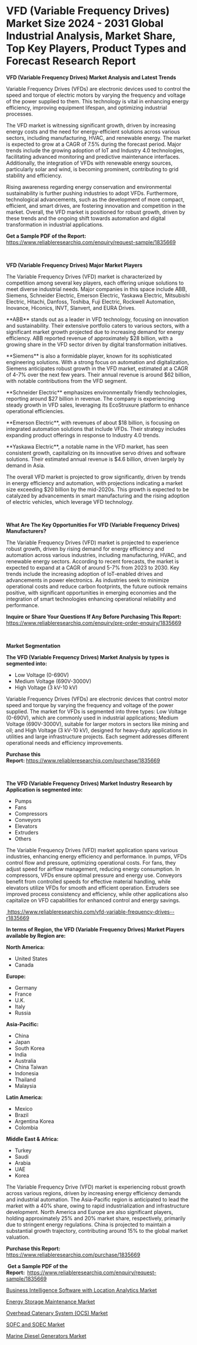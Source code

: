 <p><h1>VFD (Variable Frequency Drives) Market Size 2024 - 2031 Global Industrial Analysis, Market Share, Top Key Players, Product Types and Forecast Research Report</h1></p><p><strong>VFD (Variable Frequency Drives) Market Analysis and Latest Trends</strong></p>
<p><p>Variable Frequency Drives (VFDs) are electronic devices used to control the speed and torque of electric motors by varying the frequency and voltage of the power supplied to them. This technology is vital in enhancing energy efficiency, improving equipment lifespan, and optimizing industrial processes. </p><p>The VFD market is witnessing significant growth, driven by increasing energy costs and the need for energy-efficient solutions across various sectors, including manufacturing, HVAC, and renewable energy. The market is expected to grow at a CAGR of 7.5% during the forecast period. Major trends include the growing adoption of IoT and Industry 4.0 technologies, facilitating advanced monitoring and predictive maintenance interfaces. Additionally, the integration of VFDs with renewable energy sources, particularly solar and wind, is becoming prominent, contributing to grid stability and efficiency.</p><p>Rising awareness regarding energy conservation and environmental sustainability is further pushing industries to adopt VFDs. Furthermore, technological advancements, such as the development of more compact, efficient, and smart drives, are fostering innovation and competition in the market. Overall, the VFD market is positioned for robust growth, driven by these trends and the ongoing shift towards automation and digital transformation in industrial applications.</p></p>
<p><strong>Get a Sample PDF of the Report:&nbsp;</strong> <a href="https://www.reliableresearchiq.com/enquiry/request-sample/1835669?utm_campaign=1087&utm_medium=2&utm_source=Github&utm_content=ia&utm_term=19102024&utm_id=vfd-variable-frequency-drives">https://www.reliableresearchiq.com/enquiry/request-sample/1835669</a></p>
<p>&nbsp;</p>
<p><strong>VFD (Variable Frequency Drives) Major Market Players</strong></p>
<p><p>The Variable Frequency Drives (VFD) market is characterized by competition among several key players, each offering unique solutions to meet diverse industrial needs. Major companies in this space include ABB, Siemens, Schneider Electric, Emerson Electric, Yaskawa Electric, Mitsubishi Electric, Hitachi, Danfoss, Toshiba, Fuji Electric, Rockwell Automation, Inovance, Hiconics, INVT, Slanvert, and EURA Drives.</p><p>**ABB** stands out as a leader in VFD technology, focusing on innovation and sustainability. Their extensive portfolio caters to various sectors, with a significant market growth projected due to increasing demand for energy efficiency. ABB reported revenue of approximately $28 billion, with a growing share in the VFD sector driven by digital transformation initiatives.</p><p>**Siemens** is also a formidable player, known for its sophisticated engineering solutions. With a strong focus on automation and digitalization, Siemens anticipates robust growth in the VFD market, estimated at a CAGR of 4-7% over the next few years. Their annual revenue is around $62 billion, with notable contributions from the VFD segment.</p><p>**Schneider Electric** emphasizes environmentally friendly technologies, reporting around $27 billion in revenue. The company is experiencing steady growth in VFD sales, leveraging its EcoStruxure platform to enhance operational efficiencies.</p><p>**Emerson Electric**, with revenues of about $18 billion, is focusing on integrated automation solutions that include VFDs. Their strategy includes expanding product offerings in response to Industry 4.0 trends.</p><p>**Yaskawa Electric**, a notable name in the VFD market, has seen consistent growth, capitalizing on its innovative servo drives and software solutions. Their estimated annual revenue is $4.6 billion, driven largely by demand in Asia.</p><p>The overall VFD market is projected to grow significantly, driven by trends in energy efficiency and automation, with projections indicating a market size exceeding $20 billion by the mid-2020s. This growth is expected to be catalyzed by advancements in smart manufacturing and the rising adoption of electric vehicles, which leverage VFD technology.</p></p>
<p>&nbsp;</p>
<p><strong>What Are The Key Opportunities For VFD (Variable Frequency Drives) Manufacturers?</strong></p>
<p><p>The Variable Frequency Drives (VFD) market is projected to experience robust growth, driven by rising demand for energy efficiency and automation across various industries, including manufacturing, HVAC, and renewable energy sectors. According to recent forecasts, the market is expected to expand at a CAGR of around 5-7% from 2023 to 2030. Key trends include the increasing adoption of IoT-enabled drives and advancements in power electronics. As industries seek to minimize operational costs and reduce carbon footprints, the future outlook remains positive, with significant opportunities in emerging economies and the integration of smart technologies enhancing operational reliability and performance.</p></p>
<p><strong>Inquire or Share Your Questions If Any Before Purchasing This Report:</strong> <a href="https://www.reliableresearchiq.com/enquiry/pre-order-enquiry/1835669?utm_campaign=1087&utm_medium=2&utm_source=Github&utm_content=ia&utm_term=19102024&utm_id=vfd-variable-frequency-drives">https://www.reliableresearchiq.com/enquiry/pre-order-enquiry/1835669</a></p>
<p>&nbsp;</p>
<p><strong>Market Segmentation</strong></p>
<p><strong>The VFD (Variable Frequency Drives) Market Analysis by types is segmented into:</strong></p>
<p><ul><li>Low Voltage (0-690V)</li><li>Medium Voltage (690V-3000V)</li><li>High Voltage (3 kV-10 kV)</li></ul></p>
<p><p>Variable Frequency Drives (VFDs) are electronic devices that control motor speed and torque by varying the frequency and voltage of the power supplied. The market for VFDs is segmented into three types: Low Voltage (0-690V), which are commonly used in industrial applications; Medium Voltage (690V-3000V), suitable for larger motors in sectors like mining and oil; and High Voltage (3 kV-10 kV), designed for heavy-duty applications in utilities and large infrastructure projects. Each segment addresses different operational needs and efficiency improvements.</p></p>
<p><strong>Purchase this Report:&nbsp;</strong><a href="https://www.reliableresearchiq.com/purchase/1835669?utm_campaign=1087&utm_medium=2&utm_source=Github&utm_content=ia&utm_term=19102024&utm_id=vfd-variable-frequency-drives">https://www.reliableresearchiq.com/purchase/1835669</a></p>
<p>&nbsp;</p>
<p><strong>The VFD (Variable Frequency Drives) Market Industry Research by Application is segmented into:</strong></p>
<p><ul><li>Pumps</li><li>Fans</li><li>Compressors</li><li>Conveyors</li><li>Elevators</li><li>Extruders</li><li>Others</li></ul></p>
<p><p>The Variable Frequency Drives (VFD) market application spans various industries, enhancing energy efficiency and performance. In pumps, VFDs control flow and pressure, optimizing operational costs. For fans, they adjust speed for airflow management, reducing energy consumption. In compressors, VFDs ensure optimal pressure and energy use. Conveyors benefit from controlled speeds for effective material handling, while elevators utilize VFDs for smooth and efficient operation. Extruders see improved process consistency and efficiency, while other applications also capitalize on VFD capabilities for enhanced control and energy savings.</p></p>
<p><a href="https://www.reliableresearchiq.com/vfd-variable-frequency-drives--r1835669?utm_campaign=1087&utm_medium=2&utm_source=Github&utm_content=ia&utm_term=19102024&utm_id=vfd-variable-frequency-drives">&nbsp;https://www.reliableresearchiq.com/vfd-variable-frequency-drives--r1835669</a></p>
<p><strong>In terms of Region, the VFD (Variable Frequency Drives) Market Players available by Region are:</strong></p>
<p>
    <p> <strong> North America: </strong>
        <ul>
            <li>United States</li>
            <li>Canada</li>
        </ul>
        </p> 
    <p> <strong> Europe: </strong>
        <ul>
            <li>Germany</li>
            <li>France</li>
            <li>U.K.</li>
            <li>Italy</li>
            <li>Russia</li>
        </ul>
        </p> 
    <p> <strong> Asia-Pacific: </strong>
        <ul>
            <li>China</li>
            <li>Japan</li>
            <li>South Korea</li>
            <li>India</li>
            <li>Australia</li>
            <li>China Taiwan</li>
            <li>Indonesia</li>
            <li>Thailand</li>
            <li>Malaysia</li>
        </ul>
        </p> 
    <p> <strong> Latin America: </strong>
        <ul>
            <li>Mexico</li>
            <li>Brazil</li>
            <li>Argentina Korea</li>
            <li>Colombia</li>
        </ul>
        </p> 
    <p> <strong> Middle East & Africa: </strong>
        <ul>
            <li>Turkey</li>
            <li>Saudi</li>
            <li>Arabia</li>
            <li>UAE</li>
            <li>Korea</li>
        </ul>
    </p>
    </p>
<p><p>The Variable Frequency Drive (VFD) market is experiencing robust growth across various regions, driven by increasing energy efficiency demands and industrial automation. The Asia-Pacific region is anticipated to lead the market with a 40% share, owing to rapid industrialization and infrastructure development. North America and Europe are also significant players, holding approximately 25% and 20% market share, respectively, primarily due to stringent energy regulations. China is projected to maintain a substantial growth trajectory, contributing around 15% to the global market valuation.</p></p>
<p><strong>Purchase this Report: </strong><a href="https://www.reliableresearchiq.com/purchase/1835669?utm_campaign=1087&utm_medium=2&utm_source=Github&utm_content=ia&utm_term=19102024&utm_id=vfd-variable-frequency-drives">https://www.reliableresearchiq.com/purchase/1835669</a></p>
<p>&nbsp;<strong>Get a Sample PDF of the Report:&nbsp;&nbsp;</strong><a href="https://www.reliableresearchiq.com/enquiry/request-sample/1835669?utm_campaign=1087&utm_medium=2&utm_source=Github&utm_content=ia&utm_term=19102024&utm_id=vfd-variable-frequency-drives">https://www.reliableresearchiq.com/enquiry/request-sample/1835669</a></p>
<p><strong></strong></p>
<p><p><a href="https://github.com/wydramppetrox/Market-Research-Report-List-1/blob/main/business-intelligence-software-with-location-analytics-market.md?utm_campaign=1087&utm_medium=2&utm_source=Github&utm_content=ia&utm_term=19102024&utm_id=vfd-variable-frequency-drives">Business Intelligence Software with Location Analytics Market</a></p><p><a href="https://issuu.com/reportprime-2/docs/energy-storage-maintenance-market-s_24b2f68672f7bd?utm_campaign=1087&utm_medium=2&utm_source=Github&utm_content=ia&utm_term=19102024&utm_id=vfd-variable-frequency-drives">Energy Storage Maintenance Market</a></p><p><a href="https://www.linkedin.com/pulse/overhead-catenary-system-ocs-spectrum-usage-patterns-sector-uv6pc?utm_campaign=1087&utm_medium=2&utm_source=Github&utm_content=ia&utm_term=19102024&utm_id=vfd-variable-frequency-drives">Overhead Catenary System (OCS) Market</a></p><p><a href="https://www.linkedin.com/pulse/sofc-soec-market-evolution-regional-adaptations-innovation-1bdyc?utm_campaign=1087&utm_medium=2&utm_source=Github&utm_content=ia&utm_term=19102024&utm_id=vfd-variable-frequency-drives">SOFC and SOEC Market</a></p><p><a href="https://issuu.com/reportprime-2/docs/marine-diesel-generators-market-siz_6a6a968f0fc886?utm_campaign=1087&utm_medium=2&utm_source=Github&utm_content=ia&utm_term=19102024&utm_id=vfd-variable-frequency-drives">Marine Diesel Generators Market</a></p></p>